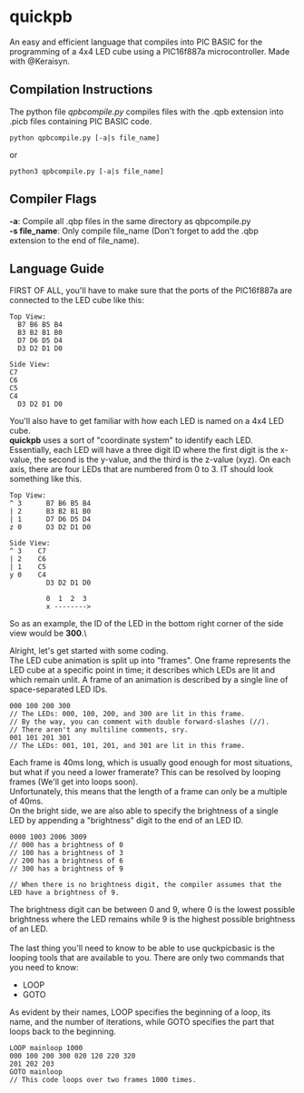 # quickpb
An easy and efficient language that compiles into PIC BASIC for the programming of a 4x4 LED cube using a PIC16f887a microcontroller. Made with @Keraisyn.

## Compilation Instructions
The python file *qpbcompile.py* compiles files with the .qpb extension into .picb files containing PIC BASIC code.

    python qpbcompile.py [-a|s file_name]
    
or

    python3 qpbcompile.py [-a|s file_name]
 
## Compiler Flags
**-a**: Compile all .qbp files in the same directory as qbpcompile.py\
**-s file_name**: Only compile file_name (Don't forget to add the .qbp extension to the end of file_name).

## Language Guide
FIRST OF ALL, you'll have to make sure that the ports of the PIC16f887a are connected to the LED cube like this:
    
    Top View:
      B7 B6 B5 B4
      B3 B2 B1 B0
      D7 D6 D5 D4
      D3 D2 D1 D0
    
    Side View:
    C7
    C6
    C5
    C4
      D3 D2 D1 D0

You'll also have to get familiar with how each LED is named on a 4x4 LED cube. \
**quickpb** uses a sort of "coordinate system" to identify each LED. Essentially, each LED will have a three digit ID where the first digit is the x-value, the second is the y-value, and the third is the z-value (xyz). On each axis, there are four LEDs that are numbered from 0 to 3. IT should look something like this.

    Top View:
    ^ 3      B7 B6 B5 B4
    | 2      B3 B2 B1 B0
    | 1      D7 D6 D5 D4
    z 0      D3 D2 D1 D0
    
    Side View:
    ^ 3    C7
    | 2    C6
    | 1    C5
    y 0    C4
             D3 D2 D1 D0
             
             0  1  2  3
             x -------->

So as an example, the ID of the LED in the bottom right corner of the side view would be **300**.\

Alright, let's get started with some coding.\
The LED cube animation is split up into "frames". One frame represents the LED cube at a specific point in time; it describes which LEDs are lit and which remain unlit. A frame of an animation is described by a single line of space-separated LED IDs.

    000 100 200 300
    // The LEDs: 000, 100, 200, and 300 are lit in this frame.
    // By the way, you can comment with double forward-slashes (//).
    // There aren't any multiline comments, sry.
    001 101 201 301
    // The LEDs: 001, 101, 201, and 301 are lit in this frame.

Each frame is 40ms long, which is usually good enough for most situations, but what if you need a lower framerate? This can be resolved by looping frames (We'll get into loops soon).\
Unfortunately, this means that the length of a frame can only be a multiple of 40ms.\
On the bright side, we are also able to specify the brightness of a single LED by appending a "brightness" digit to the end of an LED ID.

    0000 1003 2006 3009
    // 000 has a brightness of 0
    // 100 has a brightness of 3
    // 200 has a brightness of 6
    // 300 has a brightness of 9
    
    // When there is no brightness digit, the compiler assumes that the LED have a brightness of 9.

The brightness digit can be between 0 and 9, where 0 is the lowest possible brightness where the LED remains while 9 is the highest possible brightness of an LED.\
\
The last thing you'll need to know to be able to use quckpicbasic is the looping tools that are available to you. There are only two commands that you need to know:
* LOOP <loopname> <number of iterations>
* GOTO <loopname>
    
As evident by their names, LOOP specifies the beginning of a loop, its name, and the number of iterations, while GOTO specifies the part that loops back to the beginning.

    LOOP mainloop 1000
    000 100 200 300 020 120 220 320
    201 202 203
    GOTO mainloop
    // This code loops over two frames 1000 times.
